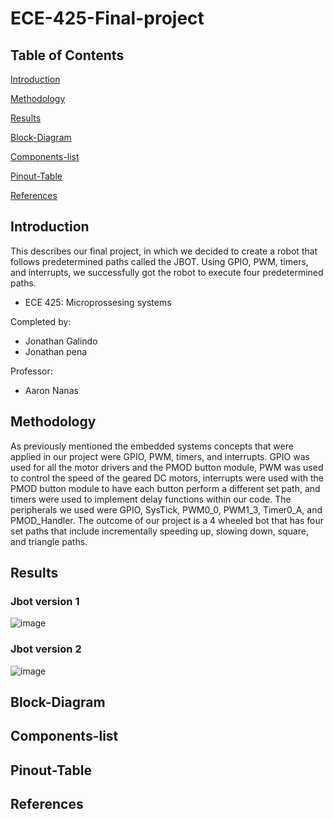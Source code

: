 # ECE-425-Final-project



## Table of Contents  

[Introduction](#introduction)  

[Methodology](#methodology) 

[Results](#Results)  

[Block-Diagram](#Block-Diagram) 

[Components-list](#Components-list) 

[Pinout-Table](#Pinout-Table) 

[References](#References) 


<a name="Introduction"/>

## Introduction 
This describes our final project, in which we decided to create a robot that follows predetermined paths called the JBOT. Using GPIO, PWM, timers, and interrupts, we successfully got the robot to execute four predetermined paths.
  - ECE 425: Microprossesing systems
  
Completed by:
  - Jonathan Galindo
  - Jonathan pena
    
Professor:
  - Aaron Nanas

<a name="Methodology"/>

## Methodology

As previously mentioned the embedded systems concepts that were applied in our project were GPIO, PWM, timers, and interrupts. GPIO was used for all the motor drivers and the PMOD button module, PWM was used to control the speed of the geared DC motors, interrupts were used with the PMOD button module to have each button perform a different set path, and timers were used to implement delay functions within our code. 
The peripherals we used were GPIO, SysTick, PWM0_0, PWM1_3, Timer0_A, and PMOD_Handler. 
The outcome of our project is a 4 wheeled bot that has four set paths that include incrementally speeding up, slowing down, square, and triangle paths.

<a name="Results"/>

## Results 

### Jbot version 1 
![image](https://github.com/user-attachments/assets/c166ed7d-d93f-4171-b100-cfd7e8749279)

### Jbot version 2
![image](https://github.com/user-attachments/assets/2b131722-aa92-40a4-8511-0cc04d9e8df4)



<a name="Block-Diagram"/>

## Block-Diagram

<a name="Components-list"/>

## Components-list

<a name="Pinout-Table"/>

## Pinout-Table 

<a name="References"/>

## References
